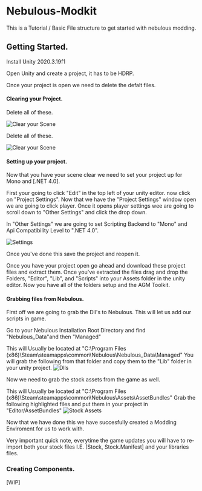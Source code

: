 # Nebulous-Modkit
This is a Tutorial / Basic File structure to get started with nebulous modding.

## Getting Started.

Install Unity 2020.3.19f1

Open Unity and create a project, it has to be HDRP.

Once your project is open we need to delete the defalt files.

#### Clearing your Project.

Delete all of these.

![Clear your Scene](https://dl.dropbox.com/s/3a1mvzi1kwbwuc2/scene.JPG)

Delete all of these.

![Clear your Scene](https://dl.dropbox.com/s/ihby9fo6iejrp2a/Assets.JPG)

#### Setting up your project.

Now that you have your scene clear we need to set your project up for Mono and [.NET 4.0].

First your going to click "Edit" in the top left of your unity editor.
now click on "Project Settings".
Now that we have the "Project Settings" window open we are going to click player.
Once it opens player settings wee are going to scroll down to "Other Settings" and click the drop down.

In "Other Settings" we are going to set Scripting Backend to "Mono" and Api Compatibility Level to ".NET 4.0".

![Settings](https://dl.dropbox.com/s/53sgxokn6pernxu/api.JPG)

Once you've done this save the project and reopen it.

Once you have your project open go ahead and download these project files and extract them.
Once you've extracted the files drag and drop the Folders, "Editor", "Lib", and "Scripts" into your Assets folder in the unity editor.
Now you have all of the folders setup and the AGM Toolkit.

#### Grabbing files from Nebulous.

First off we are going to grab the Dll's to Nebulous.
This will let us add our scripts in game.

Go to your Nebulous Installation Root Directory and find "Nebulous_Data"and then "Managed"

This will Usually be located at "C:\Program Files (x86)\Steam\steamapps\common\Nebulous\Nebulous_Data\Managed"
You will grab the following from that folder and copy them to the "Lib" folder in your unity project.
![Dlls](https://cdn.discordapp.com/attachments/1050059231572807731/1050061239734243358/dlls.JPG)

Now we need to grab the stock assets from the game as well.

This will Usually be located at "C:\Program Files (x86)\Steam\steamapps\common\Nebulous\Assets\AssetBundles"
Grab the following highlighted files and put them in your project in "Editor/AssetBundles"
![Stock Assets](https://cdn.discordapp.com/attachments/1050059231572807731/1050062135763410944/asset_bundle.JPG)

Now that we have done this we have succesfully created a Modding Enviroment for us to work with.

Very important quick note, everytime the game updates you will have to re-import both your stock files I.E. [Stock, Stock.Manifest] and your libraries files.

### Creating Components.

[WIP]
